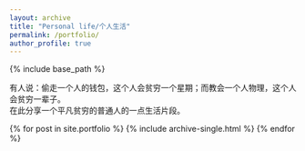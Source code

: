 ```yaml
---
layout: archive
title: "Personal life/个人生活"
permalink: /portfolio/
author_profile: true
---
```


{% include base_path %}

有人说：偷走一个人的钱包，这个人会贫穷一个星期；而教会一个人物理，这个人会贫穷一辈子。<br />
在此分享一个平凡贫穷的普通人的一点生活片段。

{% for post in site.portfolio %}
  {% include archive-single.html %}
{% endfor %}

